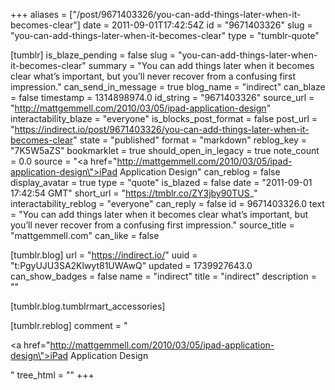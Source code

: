 +++
aliases = ["/post/9671403326/you-can-add-things-later-when-it-becomes-clear"]
date = 2011-09-01T17:42:54Z
id = "9671403326"
slug = "you-can-add-things-later-when-it-becomes-clear"
type = "tumblr-quote"

[tumblr]
is_blaze_pending = false
slug = "you-can-add-things-later-when-it-becomes-clear"
summary = "You can add things later when it becomes clear what’s important, but you’ll never recover from a confusing first impression."
can_send_in_message = true
blog_name = "indirect"
can_blaze = false
timestamp = 1314898974.0
id_string = "9671403326"
source_url = "http://mattgemmell.com/2010/03/05/ipad-application-design"
interactability_blaze = "everyone"
is_blocks_post_format = false
post_url = "https://indirect.io/post/9671403326/you-can-add-things-later-when-it-becomes-clear"
state = "published"
format = "markdown"
reblog_key = "7K5W5aZS"
bookmarklet = true
should_open_in_legacy = true
note_count = 0.0
source = "<a href=\"http://mattgemmell.com/2010/03/05/ipad-application-design\">iPad Application Design</a>"
can_reblog = false
display_avatar = true
type = "quote"
is_blazed = false
date = "2011-09-01 17:42:54 GMT"
short_url = "https://tmblr.co/ZY3jby90TUS_"
interactability_reblog = "everyone"
can_reply = false
id = 9671403326.0
text = "You can add things later when it becomes clear what’s important, but you’ll never recover from a confusing first impression."
source_title = "mattgemmell.com"
can_like = false

[tumblr.blog]
url = "https://indirect.io/"
uuid = "t:PgyUJU3SA2Klwyt81UWAwQ"
updated = 1739927643.0
can_show_badges = false
name = "indirect"
title = "indirect"
description = ""

[tumblr.blog.tumblrmart_accessories]

[tumblr.reblog]
comment = "<p><a href=\"http://mattgemmell.com/2010/03/05/ipad-application-design\">iPad Application Design</a></p>"
tree_html = ""
+++
